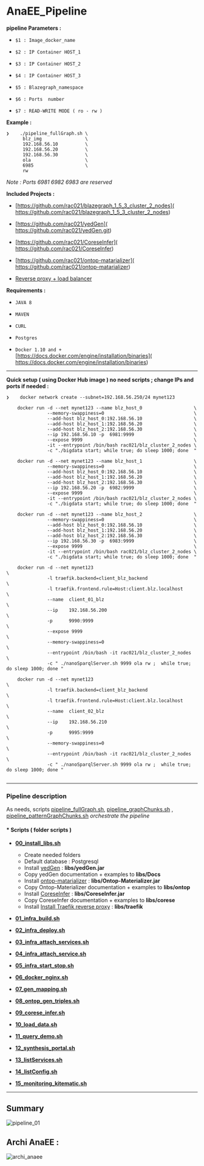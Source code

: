# AnaEE_Pipeline

 **pipeline Parameters :**
 
-    `$1 : Image_docker_name`

-    `$2 : IP Container HOST_1 `

-    `$3 : IP Container HOST_2 `

-    `$4 : IP Container HOST_3 `

-    `$5 : Blazegraph_namespace`

-    `$6 : Ports  number `

-    `$7 : READ-WRITE MODE ( ro - rw )`


**Example :**

```
❯    ./pipeline_fullGraph.sh \
      blz_img                \
      192.168.56.10          \
      192.168.56.20          \
      192.168.56.30          \
      ola                    \
      6985                   \
      rw
```
*Note : Ports 6981 6982 6983 are reserved*
     
**Included Projects :** 

-    [https://github.com/rac021/blazegraph_1_5_3_cluster_2_nodes]( https://github.com/rac021/blazegraph_1_5_3_cluster_2_nodes)
   
-    [https://github.com/rac021/yedGen]( https://github.com/rac021/yedGen.git)
   
-    [https://github.com/rac021/CoreseInfer]( https://github.com/rac021/CoreseInfer)
   
-    [https://github.com/rac021/ontop-matarializer]( https://github.com/rac021/ontop-matarializer)
   
-    [Reverse proxy + load balancer ]( https://github.com/rac021/Traefik_reverse_proxy)   

**Requirements :**

-    `JAVA 8`
    
-    `MAVEN`
   
-    `CURL `
    
-    `Postgres`

-    `Docker 1.10 and + ` [https://docs.docker.com/engine/installation/binaries]( https://docs.docker.com/engine/installation/binaries)
     
    
 ----------------------------------------------------

**Quick setup ( using Docker Hub image ) no need scripts ; change IPs and ports if needed :**
 
 ```
❯    docker network create --subnet=192.168.56.250/24 mynet123

     docker run -d --net mynet123 --name blz_host_0                   \
                --memory-swappiness=0	                              \
                --add-host blz_host_0:192.168.56.10                   \
                --add-host blz_host_1:192.168.56.20                   \
                --add-host blz_host_2:192.168.56.30                   \
                --ip 192.168.56.10 -p  6981:9999                      \
                --expose 9999                                         \
                -it --entrypoint /bin/bash rac021/blz_cluster_2_nodes \
                -c "./bigdata start; while true; do sleep 1000; done  "
                   
     docker run -d --net mynet123 --name blz_host_1                   \
                --memory-swappiness=0	                              \
                --add-host blz_host_0:192.168.56.10                   \
                --add-host blz_host_1:192.168.56.20                   \
                --add-host blz_host_2:192.168.56.30                   \
                --ip 192.168.56.20 -p  6982:9999                      \
                --expose 9999                                         \
                -it --entrypoint /bin/bash rac021/blz_cluster_2_nodes \
                -c "./bigdata start; while true; do sleep 1000; done  "

     docker run -d --net mynet123 --name blz_host_2                   \
                --memory-swappiness=0	                              \
                --add-host blz_host_0:192.168.56.10                   \
                --add-host blz_host_1:192.168.56.20                   \
                --add-host blz_host_2:192.168.56.30                   \
                --ip 192.168.56.30 -p  6983:9999                      \
                --expose 9999                                         \
                -it --entrypoint /bin/bash rac021/blz_cluster_2_nodes \
                -c "./bigdata start; while true; do sleep 1000; done  "
         
     docker run -d --net mynet123                                                         \
                -l traefik.backend=client_blz_backend                                     \
                -l traefik.frontend.rule=Host:client.blz.localhost                        \
                --name  client_01_blz                                                     \
                --ip    192.168.56.200                                                    \
                -p      9990:9999                                                         \
                --expose 9999                                                             \
                --memory-swappiness=0                                                     \
                --entrypoint /bin/bash -it rac021/blz_cluster_2_nodes                     \
                -c " ./nanoSparqlServer.sh 9999 ola rw ;  while true; do sleep 1000; done "
                           
     docker run -d --net mynet123                                                         \
                -l traefik.backend=client_blz_backend                                     \
                -l traefik.frontend.rule=Host:client.blz.localhost                        \
                --name  client_02_blz                                                     \
                --ip    192.168.56.210                                                    \
                -p      9995:9999                                                         \
                --memory-swappiness=0                                                     \
                --entrypoint /bin/bash -it rac021/blz_cluster_2_nodes                     \
                -c " ./nanoSparqlServer.sh 9999 ola rw ;  while true; do sleep 1000; done "
                
```
 

----------------------------------------------------


### **Pipeline description**
 
   As needs, scripts [pipeline_fullGraph.sh]( https://github.com/rac021/AnaEE_Pipeline/blob/master/pipeline_fullGraph.sh), [pipeline_graphChunks.sh]( https://github.com/rac021/AnaEE_Pipeline/blob/master/pipeline_graphChunks.sh) , [pipeline_patternGraphChunks.sh]( https://github.com/rac021/AnaEE_Pipeline/blob/master/pipeline_patternGraphChunks.sh) *orchestrate the pipeline*
           
#### * **Scripts ( folder scripts )**

*  **[00_install_libs.sh]( https://github.com/rac021/AnaEE_Pipeline/blob/master/scripts/00_install_libs.sh)**

     - Create needed folders
     - Default database : Postgresql 
     - Install [yedGen]( https://github.com/rac021/yedGen) : **libs/yedGen.jar**
     - Copy yedGen documentation + examples to **libs/Docs**
     - Install [ontop-matarializer]( https://github.com/rac021/ontop-matarializer) : **libs/Ontop-Materializer.jar**
     - Copy Ontop-Materializer documentation + examples to **libs/ontop**
     - Install [CoreseInfer]( https://github.com/rac021/CoreseInfer) : **libs/CoreseInfer.jar**
     - Copy CoreseInfer documentation + examples to **libs/corese**
     - Install [ Install Traefik reverse proxy]( https://github.com/rac021/Traefik_reverse_proxy) : **libs/traefik**     


*  **[01_infra_build.sh]( https://github.com/rac021/AnaEE_Pipeline/blob/master/scripts/01_infra_build.sh)**

*  **[02_infra_deploy.sh]( https://github.com/rac021/AnaEE_Pipeline/blob/master/scripts/02_infra_deploy.sh)**

*  **[03_infra_attach_services.sh](https://github.com/rac021/AnaEE_Pipeline/blob/master/scripts/03_infra_attach_services.sh)**

*  **[04_infra_attach_service.sh]( https://github.com/rac021/AnaEE_Pipeline/blob/master/scripts/04_infra_attach_service.sh)**

*  **[05_infra_start_stop.sh]( https://github.com/rac021/AnaEE_Pipeline/blob/master/scripts/05_infra_start_stop.sh)**

*  **[06_docker_nginx.sh]( https://github.com/rac021/AnaEE_Pipeline/blob/master/scripts/06_docker_nginx.sh)**

*  **[07_gen_mapping.sh]( https://github.com/rac021/AnaEE_Pipeline/blob/master/scripts/07_gen_mapping.sh)**

*  **[08_ontop_gen_triples.sh]( https://github.com/rac021/AnaEE_Pipeline/blob/master/scripts/08_ontop_gen_triples.sh)**

*  **[09_corese_infer.sh]( https://github.com/rac021/AnaEE_Pipeline/blob/master/scripts/09_corese_infer.sh)**

*  **[10_load_data.sh]( https://github.com/rac021/AnaEE_Pipeline/blob/master/scripts/10_load_data.sh)**

*  **[11_query_demo.sh]( https://github.com/rac021/AnaEE_Pipeline/blob/master/scripts/11_query_demo.sh)**

*  **[12_synthesis_portal.sh]( https://github.com/rac021/AnaEE_Pipeline/blob/master/scripts/12_synthesis_portal.sh)**

*  **[13_listServices.sh]( https://github.com/rac021/AnaEE_Pipeline/blob/master/scripts/13_listServices.sh)**

*  **[14_listConfig.sh]( https://github.com/rac021/AnaEE_Pipeline/blob/master/scripts/14_listConfig.sh)**

*  **[15_monitoring_kitematic.sh]( https://github.com/rac021/AnaEE_Pipeline/blob/master/scripts/15_monitoring_kitematic.sh)**

   
----------------------------------------------------

## Summary

![pipeline_01](https://cloud.githubusercontent.com/assets/7684497/17776064/4f954b40-655b-11e6-9d23-7f02c64c6ea9.png)



## Archi AnaEE :

![archi_anaee](https://cloud.githubusercontent.com/assets/7684497/17859243/1535f7ac-6889-11e6-82d0-cd213fd66f88.png)


